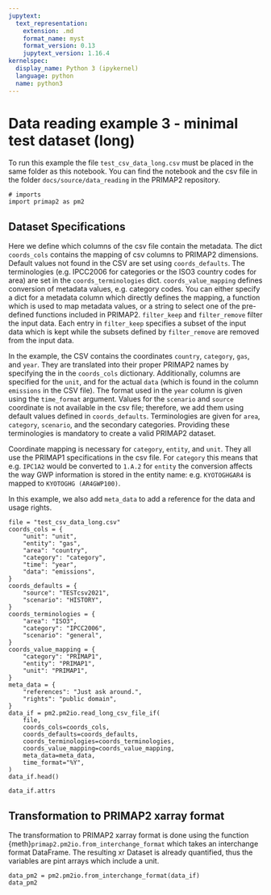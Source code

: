 ```yaml
---
jupytext:
  text_representation:
    extension: .md
    format_name: myst
    format_version: 0.13
    jupytext_version: 1.16.4
kernelspec:
  display_name: Python 3 (ipykernel)
  language: python
  name: python3
---
```


# Data reading example 3 - minimal test dataset (long)
To run this example the file `test_csv_data_long.csv` must be placed in the same folder as this notebook.
You can find the notebook and the csv file in the folder `docs/source/data_reading` in the PRIMAP2 repository.

```{code-cell} ipython3
# imports
import primap2 as pm2
```

## Dataset Specifications
Here we define which columns of the csv file contain the metadata.
The dict `coords_cols` contains the mapping of csv columns to PRIMAP2 dimensions.
Default values not found in the CSV are set using `coords_defaults`.
The terminologies (e.g. IPCC2006 for categories or the ISO3 country codes for area) are set in the `coords_terminologies` dict.
`coords_value_mapping` defines conversion of metadata values, e.g. category codes.
You can either specify a dict for a metadata column which directly defines the mapping, a function which is used to map metadata values, or a string to select one of the pre-defined functions included in PRIMAP2.
`filter_keep` and `filter_remove` filter the input data.
Each entry in `filter_keep` specifies a subset of the input data which is kept while the subsets defined by `filter_remove` are removed from the input data.

In the example, the CSV contains the coordinates `country`, `category`, `gas`, and `year`.
They are translated into their proper PRIMAP2 names by specifying the in the
`coords_cols` dictionary. Additionally, columns are specified for the `unit`, and
for the actual `data` (which is found in the column `emissions` in the CSV file).
The format used in the `year` column is given using the `time_format` argument.
Values for the `scenario` and `source` coordinate is not available in the csv file;
 therefore, we add them using default values defined in `coords_defaults`.
Terminologies are given for `area`, `category`, `scenario`, and the secondary categories.
Providing these terminologies is mandatory to create a valid PRIMAP2 dataset.

Coordinate mapping is necessary for `category`, `entity`, and `unit`.
They all use the PRIMAP1 specifications in the csv file.
For `category` this means that e.g. `IPC1A2` would be converted to `1.A.2` for `entity` the conversion affects the way GWP information is stored in the entity name: e.g. `KYOTOGHGAR4` is mapped to `KYOTOGHG (AR4GWP100)`.

In this example, we also add `meta_data` to add a reference for the data and usage rights.

```{code-cell} ipython3
file = "test_csv_data_long.csv"
coords_cols = {
    "unit": "unit",
    "entity": "gas",
    "area": "country",
    "category": "category",
    "time": "year",
    "data": "emissions",
}
coords_defaults = {
    "source": "TESTcsv2021",
    "scenario": "HISTORY",
}
coords_terminologies = {
    "area": "ISO3",
    "category": "IPCC2006",
    "scenario": "general",
}
coords_value_mapping = {
    "category": "PRIMAP1",
    "entity": "PRIMAP1",
    "unit": "PRIMAP1",
}
meta_data = {
    "references": "Just ask around.",
    "rights": "public domain",
}
data_if = pm2.pm2io.read_long_csv_file_if(
    file,
    coords_cols=coords_cols,
    coords_defaults=coords_defaults,
    coords_terminologies=coords_terminologies,
    coords_value_mapping=coords_value_mapping,
    meta_data=meta_data,
    time_format="%Y",
)
data_if.head()
```

```{code-cell} ipython3
data_if.attrs
```

## Transformation to PRIMAP2 xarray format
The transformation to PRIMAP2 xarray format is done using the function {meth}`primap2.pm2io.from_interchange_format` which takes an interchange format DataFrame.
The resulting xr Dataset is already quantified, thus the variables are pint arrays which include a unit.

```{code-cell} ipython3
data_pm2 = pm2.pm2io.from_interchange_format(data_if)
data_pm2
```
